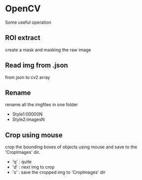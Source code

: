 # OpenCV
Some useful operation

## ROI extract
create a mask and masking the raw image

## Read img from .json
from json to cv2 array

## Rename
rename all the imgfiles in one folder
  - Style1:00000N
  - Style2:imagesN

## Crop using mouse
crop the bounding boxes of objects using mouse and save to the 'CropImages' dir.
  - 'q' : quite 
  - 'd' : next img to crop
  - 's' : save the cropped img to 'CropImages' dir
